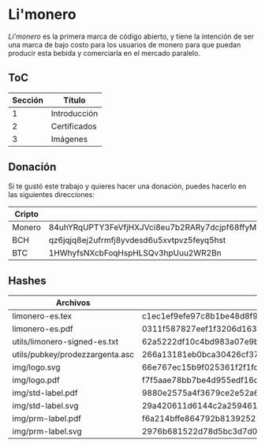 # Li'monero

_Li'monero_ es la primera marca de código abierto, y tiene la intención de ser una marca de bajo costo para los usuarios de monero para que puedan producir esta bebida y comerciarla en el mercado paralelo.

## ToC
Sección | Título
--- | --- 
1 | Introducción
2 | Certificados
3 | Imágenes

## Donación

Si te gustó este trabajo y quieres hacer una donación, puedes hacerlo en las siguientes direcciones:

Cripto | Dirección
--- | --- 
Monero | 84uhYRqUPTY3FeVfjHXJVci8eu7b2RARy7dcjpf68ffyMoJQFq3Log3PQ6HhgCxgz86DTeqATDQ9D1bzJ4Mz1dVR3oz1Gjv
BCH | qz6jqjq8ej2ufrmfj8yvdesd6u5xvtpvz5feyq5hst
BTC | 1HWhyfsNXcbFoqHspHLSQv3hpUuu2WR2Bn

## Hashes

Archivos | SHA-256
--- | --- 
limonero-es.tex | c1ec1ef9efe97c8b1be48d8f91847f26485a645fd83d219fa52b53539e757b9d
limonero-es.pdf | 0311f587827eef1f3206d1638aee214d0466c8b942f0723ef8fb37bd3fbf46c5
utils/limonero-signed-es.txt | 62a5222df10c4bd983a07e9b0be0d84542ac0c98fddf1a95e0dbf1676632d15a
utils/pubkey/prodezzargenta.asc | 266a13181eb0bca30426cf376df68dfb1663ff35b6d9b4b88f43f1f202c5ab8e
img/logo.svg | 66e767ec15b9f025361f2f1fc0b40d1745f9f796721fc5791bf635d4a6cb581c
img/logo.pdf | f7f5aae78bb7be4d955edf16d80ba0217c751141bd8276e2bdf5b3c76e6e6d98
img/std-label.pdf | 9880e2575a4f3679ce2e52a699349379ce81062e7dfadd5e04703b94dc9b17d8
img/std-label.svg | 29a420611d6144c2a259461a6233cce4d04ac00f9952daa9015885299c216303
img/prm-label.pdf | f6a214bffe864792b81392522279aee448371c56bc7bc08256d0c3f789fe398b
img/prm-label.svg | 2976b681522d78d5bc3d7d0f42e948cf6a3679d502d18650a4f3219a82be04aa

